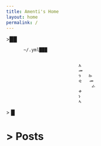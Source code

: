 ```yaml
---
title: Amenti's Home 
layout: home
permalink: /
---
```

<span class="blink">>██</span>
<figure class="highlight"><pre><code class="language-yaml" data-lang="yaml"><span class="s"> ~/.yml███  </span></code></pre></figure>  

<figure class="highlight"><pre><code class="language-yaml" data-lang="yaml"><span class="s"> 
                      አ
                      መ  
                      ን   ኩ
                      ቲ   መ 
                           ራ
                      ቀ
                      ነ
                      ኣ</span></code></pre></figure>      

<span class="blink">> █</span>

# > Posts






